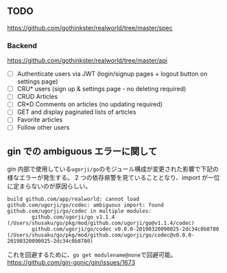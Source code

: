 ## TODO

https://github.com/gothinkster/realworld/tree/master/spec

### Backend

https://github.com/gothinkster/realworld/tree/master/api

- [ ] Authenticate users via JWT (login/signup pages + logout button on settings page)
- [ ] CRU\* users (sign up & settings page - no deleting required)
- [ ] CRUD Articles
- [ ] CR\*D Comments on articles (no updating required)
- [ ] GET and display paginated lists of articles
- [ ] Favorite articles
- [ ] Follow other users

## gin での ambiguous エラーに関して

gin 内部で使用している`ugorji/go`のモジュール構成が変更された影響で下記の様なエラーが発生する。
2 つの依存県警を見ていることとなり、import が一位に定まらないのが原因らしい。

```
build github.com/app/realworld: cannot load github.com/ugorji/go/codec: ambiguous import: found github.com/ugorji/go/codec in multiple modules:
        github.com/ugorji/go v1.1.4 (/Users/shusaku/go/pkg/mod/github.com/ugorji/go@v1.1.4/codec)
        github.com/ugorji/go/codec v0.0.0-20190320090025-2dc34c0b8780 (/Users/shusaku/go/pkg/mod/github.com/ugorji/go/codec@v0.0.0-20190320090025-2dc34c0b8780)
```

これを回避するために、`go get modulename@none`で回避可能。
https://github.com/gin-gonic/gin/issues/1673
